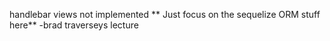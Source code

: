 handlebar views not implemented
** Just focus on the sequelize ORM stuff here**
-brad traverseys lecture
